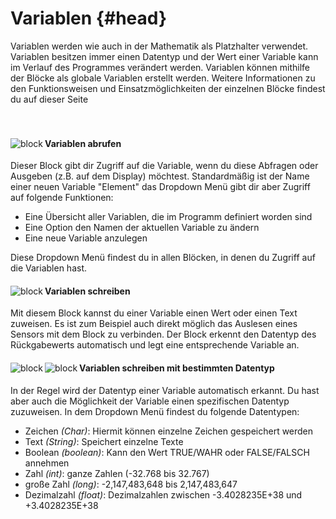 # Variablen {#head}

<div class="description">Variablen werden wie auch in der Mathematik als Platzhalter verwendet. Variablen besitzen immer einen Datentyp und der Wert einer Variable kann im Verlauf des Programmes verändert werden. Variablen können mithilfe der Blöcke als globale Variablen erstellt werden. Weitere Informationen zu den Funktionsweisen und Einsatzmöglichkeiten der einzelnen Blöcke findest du auf dieser Seite </div>
<div class="line">
    <br>
    <br>
</div>

<div class="container">
    <div class="row">
        <div class="col-md-6" id="variablesGet">
            <img src="../pictures/blocks/variables/variables-0.png" alt="block" align="left">
        </div>
        <div class="col-md-6">
            <h4>Variablen abrufen</h4>
            Dieser Block gibt dir Zugriff auf die Variable, wenn du diese Abfragen oder Ausgeben (z.B. auf dem Display) möchtest. Standardmäßig ist der Name einer neuen Variable "Element" das Dropdown Menü gibt dir aber Zugriff auf folgende Funktionen:
            <ul>
            <li>Eine Übersicht aller Variablen, die im Programm definiert worden sind</li>
            <li>Eine Option den Namen der aktuellen Variable zu ändern</li>
            <li>Eine neue Variable anzulegen</li>
            </ul>
            Diese Dropdown Menü findest du in allen Blöcken, in denen du Zugriff auf die Variablen hast. 
        </div>
    </div>
</div>

<div class="line"></div>

<div class="container">
    <div class="row">
        <div class="col-md-6" id="variablesSet">
            <img src="../pictures/blocks/variables/variables-1.png" alt="block" align="left">
        </div>
        <div class="col-md-6">
            <h4>Variablen schreiben</h4>
           Mit diesem Block kannst du einer Variable einen Wert oder einen Text zuweisen. Es ist zum Beispiel auch direkt möglich das Auslesen eines Sensors mit dem Block zu verbinden. Der Block erkennt den Datentyp des Rückgabewerts automatisch und legt eine entsprechende Variable an.
        </div>
    </div>
</div>

<div class="line"></div>

<div class="container">
    <div class="row">
        <div class="col-md-6" id="variablesDatatype">
            <img src="../pictures/blocks/variables/variables-2.png" alt="block" align="left">
            <img src="../pictures/blocks/variables/variables-3.png" alt="block" align="left">
        </div>
        <div class="col-md-6">
            <h4>Variablen schreiben mit bestimmten Datentyp</h4>
            In der Regel wird der Datentyp einer Variable automatisch erkannt. Du hast aber auch die Möglichkeit der Variable einen spezifischen Datentyp zuzuweisen. In dem Dropdown Menü findest du folgende Datentypen:
            <ul>
                <li>Zeichen <i>(Char)</i>: Hiermit können einzelne Zeichen gespeichert werden</li>
                <li>Text <i>(String)</i>: Speichert einzelne Texte</li>
                <li>Boolean <i>(boolean)</i>: Kann den Wert TRUE/WAHR oder FALSE/FALSCH annehmen</li>
                <li>Zahl <i>(int)</i>: ganze Zahlen (-32.768 bis 32.767) </li>
                <li>große Zahl <i>(long)</i>: -2,147,483,648 bis 2,147,483,647 </li>
                <li>Dezimalzahl <i>(float)</i>: Dezimalzahlen zwischen -3.4028235E+38 und +3.4028235E+38 </li>
        </div>
   
